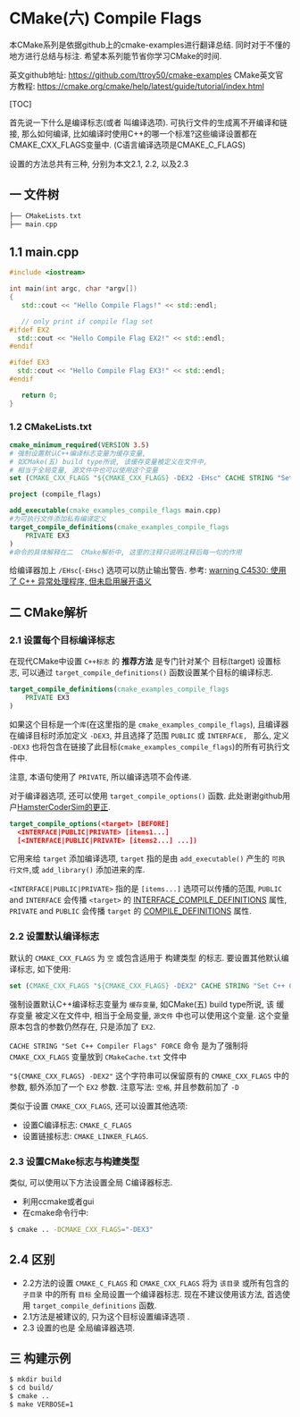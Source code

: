 # CMake(六) Compile Flags

本CMake系列是依据github上的cmake-examples进行翻译总结.
同时对于不懂的地方进行总结与标注. 希望本系列能节省你学习CMake的时间.

英文github地址: https://github.com/ttroy50/cmake-examples
CMake英文官方教程:  https://cmake.org/cmake/help/latest/guide/tutorial/index.html

[TOC]

首先说一下什么是编译标志(或者 叫编译选项).
可执行文件的生成离不开编译和链接, 那么如何编译,
比如编译时使用C++的哪一个标准?这些编译设置都在CMAKE_CXX_FLAGS变量中. (C语言编译选项是CMAKE_C_FLAGS)

设置的方法总共有三种, 分别为本文2.1, 2.2, 以及2.3

## 一 文件树

```cpp
├── CMakeLists.txt
├── main.cpp
```

## 1.1 main.cpp

```cpp
#include <iostream>

int main(int argc, char *argv[])
{
   std::cout << "Hello Compile Flags!" << std::endl;

   // only print if compile flag set
#ifdef EX2
  std::cout << "Hello Compile Flag EX2!" << std::endl;
#endif

#ifdef EX3
  std::cout << "Hello Compile Flag EX3!" << std::endl;
#endif

   return 0;
}
```

### 1.2 CMakeLists.txt

```cmake
cmake_minimum_required(VERSION 3.5)
# 强制设置默认C++编译标志变量为缓存变量,
# 如CMake(五) build type所说, 该缓存变量被定义在文件中,
# 相当于全局变量, 源文件中也可以使用这个变量
set (CMAKE_CXX_FLAGS "${CMAKE_CXX_FLAGS} -DEX2 -EHsc" CACHE STRING "Set C++ Compiler Flags" FORCE)

project (compile_flags)

add_executable(cmake_examples_compile_flags main.cpp)
#为可执行文件添加私有编译定义
target_compile_definitions(cmake_examples_compile_flags
    PRIVATE EX3
)
#命令的具体解释在二  CMake解析中, 这里的注释只说明注释后每一句的作用
```

给编译器加上 `/EHsc`(`-EHsc`) 选项可以防止输出警告. 参考:
[warning C4530: 使用了 C++ 异常处理程序, 但未启用展开语义](https://blog.csdn.net/wu10188/article/details/124706627)

## 二 CMake解析

### 2.1 设置每个目标编译标志

在现代CMake中设置 `C++标志` 的 **推荐方法** 是专门针对某个 目标(target) 设置标志,
可以通过 `target_compile_definitions()` 函数设置某个目标的编译标志.

```cmake
target_compile_definitions(cmake_examples_compile_flags
    PRIVATE EX3
)
```

如果这个目标是一个`库`(在这里指的是 `cmake_examples_compile_flags`),
且编译器在编译目标时添加定义 `-DEX3`,
并且选择了范围 `PUBLIC` 或 `INTERFACE, `
那么, 定义 `-DEX3` 也将包含在链接了此目标(`cmake_examples_compile_flags`)的所有可执行文件中.

注意, 本语句使用了 `PRIVATE`, 所以编译选项不会传递.

对于编译器选项, 还可以使用 `target_compile_options()` 函数.
此处谢谢github用户[HamsterCoderSim的更正](https://github.com/HamsterCoderSim).

```cmake
target_compile_options(<target> [BEFORE]
  <INTERFACE|PUBLIC|PRIVATE> [items1...]
  [<INTERFACE|PUBLIC|PRIVATE> [items2...] ...])
```

它用来给 `target` 添加编译选项,
`target` 指的是由  `add_executable()` 产生的 `可执行文件`,或 `add_library()` 添加进来的库.

`<INTERFACE|PUBLIC|PRIVATE>` 指的是 `[items...]` 选项可以传播的范围,
`PUBLIC` and `INTERFACE` 会传播 `<target>` 的 [INTERFACE_COMPILE_DEFINITIONS][] 属性,
`PRIVATE` and `PUBLIC` 会传播 `target` 的 [COMPILE_DEFINITIONS][] 属性.

### 2.2 设置默认编译标志

默认的 `CMAKE_CXX_FLAGS` 为 `空` 或包含适用于 构建类型 的标志.
要设置其他默认编译标志, 如下使用:

```cmake
set (CMAKE_CXX_FLAGS "${CMAKE_CXX_FLAGS} -DEX2" CACHE STRING "Set C++ Compiler Flags" FORCE)
```

强制设置默认C++编译标志变量为 `缓存变量`, 如CMake(五) build type所说,
该 缓存变量 被定义在文件中, 相当于全局变量, `源文件` 中也可以使用这个变量.
这个变量原本包含的参数仍然存在, 只是添加了 `EX2`.

`CACHE STRING "Set C++ Compiler Flags" FORCE` 命令
是为了强制将 `CMAKE_CXX_FLAGS` 变量放到 `CMakeCache.txt` 文件中

`"${CMAKE_CXX_FLAGS} -DEX2"` 这个字符串可以保留原有的 `CMAKE_CXX_FLAGS` 中的参数,
额外添加了一个 `EX2` 参数.
注意写法: `空格`, 并且参数前加了 `-D`

类似于设置 `CMAKE_CXX_FLAGS`, 还可以设置其他选项:

+ 设置C编译标志: `CMAKE_C_FLAGS`
+ 设置链接标志: `CMAKE_LINKER_FLAGS`.

### 2.3 设置CMake标志与构建类型

类似, 可以使用以下方法设置全局 C编译器标志.

+ 利用ccmake或者gui
+ 在cmake命令行中:

```bash
$ cmake .. -DCMAKE_CXX_FLAGS="-DEX3"
```

## 2.4 区别

+ 2.2方法的设置 `CMAKE_C_FLAGS` 和 `CMAKE_CXX_FLAGS` 将为 `该目录`
或所有包含的 `子目录` 中的所有 `目标` 全局设置一个编译器标志.
现在不建议使用该方法, 首选使用 `target_compile_definitions` 函数.
+ 2.1方法是被建议的, 只为这个目标设置编译选项 .
+ 2.3 设置的也是 全局编译器选项.

## 三 构建示例

```bash
$ mkdir build
$ cd build/
$ cmake ..
$ make VERBOSE=1
```

[INTERFACE_COMPILE_DEFINITIONS]: https://cmake.org/cmake/help/v3.0/prop_tgt/INTERFACE_COMPILE_DEFINITIONS.html#prop_tgt:INTERFACE_COMPILE_DEFINITIONS
[COMPILE_DEFINITIONS]: https://cmake.org/cmake/help/v3.0/prop_tgt/COMPILE_DEFINITIONS.html#prop_tgt:COMPILE_DEFINITIONS

